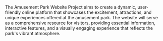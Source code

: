 The Amusement Park Website Project aims to create a dynamic, user-friendly online platform that showcases the excitement, attractions, and unique experiences offered at the amusement park. The website will serve as a comprehensive resource for visitors, providing essential information, interactive features, and a visually engaging experience that reflects the park's vibrant atmosphere.
